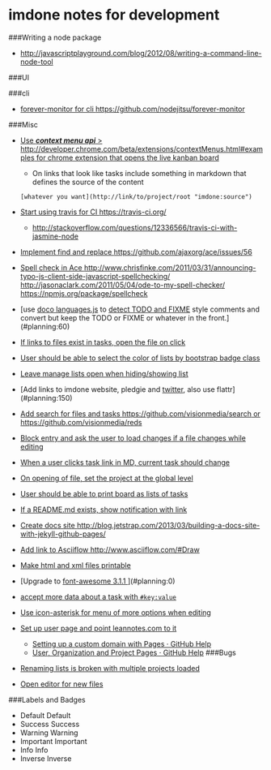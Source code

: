imdone notes for development
==========

###Writing a node package
- <http://javascriptplayground.com/blog/2012/08/writing-a-command-line-node-tool>

###UI

###cli
- [forever-monitor for cli <https://github.com/nodejitsu/forever-monitor>](#todo:100)

###Misc
- [Use ***context menu api*** > <http://developer.chrome.com/beta/extensions/contextMenus.html#examples> for chrome extension that opens the live kanban board](#todo:110)
	- On links that look like tasks include something in markdown that defines the source of the content

	`[whatever you want](http://link/to/project/root "imdone:source")`

- [Start using travis for CI <https://travis-ci.org/>](#todo:20)
    - <http://stackoverflow.com/questions/12336566/travis-ci-with-jasmine-node>
- [Implement find and replace <https://github.com/ajaxorg/ace/issues/56>](#todo:60)
- [Spell check in Ace <http://www.chrisfinke.com/2011/03/31/announcing-typo-js-client-side-javascript-spellchecking/> <http://jasonaclark.com/2011/05/04/ode-to-my-spell-checker/> <https://npmjs.org/package/spellcheck>](#planning:70)
- [use [doco languages.js](https://github.com/jashkenas/docco/blob/master/resources/languages.json) to [detect TODO and FIXME](lib/imdone.js) style comments and convert but keep the TODO or FIXME or whatever in the front.](#planning:60)
- [If links to files exist in tasks, open the file on click](#done:80)
- [User should be able to select the color of lists by bootstrap badge class](#planning:80)
- [Leave manage lists open when hiding/showing list](#archive:150)
- [Add links to imdone website, pledgie and [twitter](https://twitter.com/about/resources/buttons#tweet), also use flattr](#planning:150)
- [Add search for files and tasks <https://github.com/visionmedia/search> or <https://github.com/visionmedia/reds>](#done:10)
- [Block entry and ask the user to load changes if a file changes while editing](#planning:110)
- [When a user clicks task link in MD, current task should change](#planning:140)
- [On opening of file, set the project at the global level](#archive:0)
- [User should be able to print board as lists of tasks](#done:40)
- [If a README.md exists, show notification with link](#archive:20)
- [Create docs site <http://blog.jetstrap.com/2013/03/building-a-docs-site-with-jekyll-github-pages/>](#planning:100)
- [Add link to Asciiflow <http://www.asciiflow.com/#Draw>](#doing:60)
- [Make html and xml files printable](#done:50)
- [Upgrade to [font-awesome 3.1.1 ](http://fortawesome.github.io/Font-Awesome/icons/)](#planning:0)
- [accept more data about a task with `#key:value`](#planning:10)
- [Use icon-asterisk for menu of more options when editing](#planning:20)
- [Set up user page and point leannotes.com to it](#doing:50)
    - [Setting up a custom domain with Pages · GitHub Help](https://help.github.com/articles/setting-up-a-custom-domain-with-pages)
    - [User, Organization and Project Pages · GitHub Help](https://help.github.com/articles/user-organization-and-project-pages)
###Bugs
- [Renaming lists is broken with multiple projects loaded](#archive:100)
- [Open editor for new files](#planning:30)

###Labels and Badges
- Default <span class="label">Default</span>
- Success <span class="label label-success">Success</span>
- Warning <span class="label label-warning">Warning</span>
- Important	<span class="label label-important">Important</span>
- Info <span class="label label-info">Info</span>
- Inverse <span class="label label-inverse">Inverse</span>









